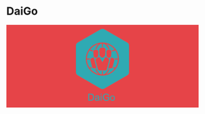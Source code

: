 # DaiGo

![DaiGo Repository Visual Element](https://github.com/kasparkielland/DaiGo/blob/master/Components/Branding/repository-open-graph-template.png)
